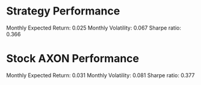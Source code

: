 # Strategy Performance
Monthly Expected Return: 0.025
Monthly Volatility: 0.067
Sharpe ratio: 0.366
# Stock AXON Performance
Monthly Expected Return: 0.031
Monthly Volatility: 0.081
Sharpe ratio: 0.377
